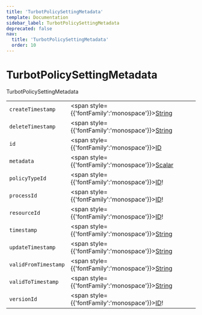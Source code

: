 ```yaml
---
title: 'TurbotPolicySettingMetadata'
template: Documentation
sidebar_label: TurbotPolicySettingMetadata
deprecated: false
nav:
  title: 'TurbotPolicySettingMetadata'
  order: 10
---
```


# TurbotPolicySettingMetadata

<div style={{'fontFamily':'monospace'}}><span style={{'fontSize':'1.5rem','fontWeight':500}}>TurbotPolicySettingMetadata</span></div>





| | | |
| -- | -- | -- |
| `createTimestamp` | <span style={{'fontFamily':'monospace'}}><a href="/guardrails/docs/reference/graphql/scalar/String">String</a></span> |  |
| `deleteTimestamp` | <span style={{'fontFamily':'monospace'}}><a href="/guardrails/docs/reference/graphql/scalar/String">String</a></span> |  |
| `id` | <span style={{'fontFamily':'monospace'}}><a href="/guardrails/docs/reference/graphql/scalar/ID">ID</a></span> |  |
| `metadata` | <span style={{'fontFamily':'monospace'}}><a href="/guardrails/docs/reference/graphql/scalar/Scalar">Scalar</a></span> |  |
| `policyTypeId` | <span style={{'fontFamily':'monospace'}}><a href="/guardrails/docs/reference/graphql/scalar/ID">ID</a>!</span> |  |
| `processId` | <span style={{'fontFamily':'monospace'}}><a href="/guardrails/docs/reference/graphql/scalar/ID">ID</a>!</span> |  |
| `resourceId` | <span style={{'fontFamily':'monospace'}}><a href="/guardrails/docs/reference/graphql/scalar/ID">ID</a>!</span> |  |
| `timestamp` | <span style={{'fontFamily':'monospace'}}><a href="/guardrails/docs/reference/graphql/scalar/String">String</a></span> |  |
| `updateTimestamp` | <span style={{'fontFamily':'monospace'}}><a href="/guardrails/docs/reference/graphql/scalar/String">String</a></span> |  |
| `validFromTimestamp` | <span style={{'fontFamily':'monospace'}}><a href="/guardrails/docs/reference/graphql/scalar/String">String</a></span> |  |
| `validToTimestamp` | <span style={{'fontFamily':'monospace'}}><a href="/guardrails/docs/reference/graphql/scalar/String">String</a></span> |  |
| `versionId` | <span style={{'fontFamily':'monospace'}}><a href="/guardrails/docs/reference/graphql/scalar/ID">ID</a>!</span> |  |